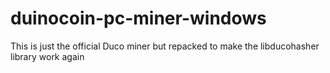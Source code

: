 # duinocoin-pc-miner-windows
This is just the official Duco miner but repacked to make the libducohasher library work again
